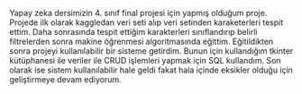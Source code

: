 Yapay zeka dersimizin 4. sınıf final projesi için yapmış olduğum proje. Projede ilk olarak kaggledan veri seti alıp veri setinden karaketerleri tespit ettim.
Daha sonrasında tespit ettiğim karakterleri sınıflandırıp belirli filtrelerden sonra makine öğrenmesi algoritmasında eğittim.
Eğitildikten sonra projeyi kullanılabilir bir sisteme getirdim. Bunun için kullandığım tkinter kütüphanesi ile veriler ile CRUD işlemleri yapmak için SQL kullandım.
Son olarak ise sistem kullanılabilir hale geldi fakat hala içinde eksikler olduğu için geliştirmeye devam ediyorum.

